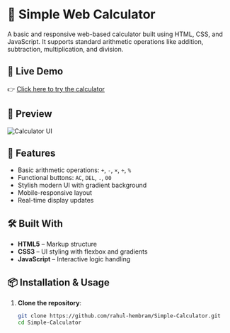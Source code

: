 # 🧮 Simple Web Calculator

A basic and responsive web-based calculator built using HTML, CSS, and JavaScript. It supports standard arithmetic operations like addition, subtraction, multiplication, and division.

## 🔗 Live Demo

👉 [Click here to try the calculator](https://rahul-hembram.github.io/Simple-Calculator/)

## 📸 Preview

<!-- Optional: Add a screenshot -->
![Calculator UI](p1.png)

## 🚀 Features

- Basic arithmetic operations: `+`, `-`, `×`, `÷`, `%`
- Functional buttons: `AC`, `DEL`, `.`, `00`
- Stylish modern UI with gradient background
- Mobile-responsive layout
- Real-time display updates

## 🛠️ Built With

- **HTML5** – Markup structure
- **CSS3** – UI styling with flexbox and gradients
- **JavaScript** – Interactive logic handling

## 📦 Installation & Usage

1. **Clone the repository**:
   ```bash
   git clone https://github.com/rahul-hembram/Simple-Calculator.git
   cd Simple-Calculator
